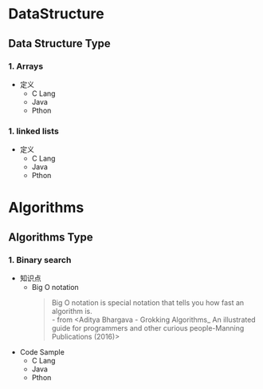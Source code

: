 # DataStructure
## Data Structure Type
  ### 1. Arrays
  * 定义
    + C Lang
    + Java
    + Pthon
  ### 1. linked lists
  * 定义
    + C Lang
    + Java
    + Pthon

# Algorithms
## Algorithms Type
  ### 1. Binary search
  * 知识点
     + Big O notation
       >Big O notation is special notation that tells you how fast an algorithm is.<br> - from <Aditya Bhargava - Grokking Algorithms_ An illustrated guide for programmers and other curious people-Manning Publications (2016)>
  * Code Sample
     + C Lang
     + Java
     + Pthon
